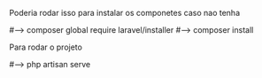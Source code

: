 Poderia rodar isso para instalar os componetes caso nao tenha

#--> composer global require laravel/installer 
#--> composer install


Para rodar o projeto

#--> php artisan serve